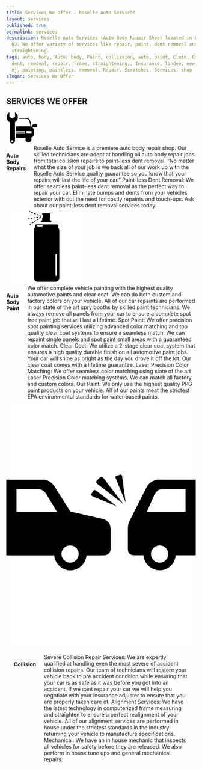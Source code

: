 ```yaml
---
title: Services We Offer - Roselle Auto Services
layout: services
published: true
permalink: services
description: Roselle Auto Services (Auto Body Repair Shop) located in Linden,
  NJ. We offer variety of services like repair, paint, dent removal and frame
  straightening.
tags: auto, body, Auto, body, Paint, collission, auto, paint, Claim, Collision,
  dent, removal, repair, frame, straightening,, Insurance, linden, new jersey,
  nj, painting, paintless, removal, Repair, Scratches, Services, shop
slogan: Services We Offer
---
```

## SERVICES WE OFFER

<div class="container">
<div class="row">
	<div class="two column">
		<img class="repair_icon" src="/assets/icons/repair.svg" />
	</div>
	<div class="ten columns">
		<h4>Auto Body Repairs</h4>
Roselle Auto Service is a premiere auto body repair shop. Our skilled technicians are adept at handling all auto body repair jobs from total collision repairs to paint-less dent removal.
“No matter what the size of your job is we back all of our work up with the Roselle Auto Service quality guarantee so you know that your repairs will last the life of your car.”
Paint-less Dent Removal: We offer seamless paint-less dent removal as the perfect way to repair your car. Eliminate bumps and dents from your vehicles exterior with out the need for costly repaints and touch-ups. Ask about our paint-less dent removal services today.
	</div>
</div>
<div class="row">
	<div class="one column">
		<img class="spray_icon" src="/assets/icons/spray.svg" />
	</div>
	<div class="ten columns">
		<h4>Auto Body Paint</h4>
We offer complete vehicle painting with the highest quality automotive paints and clear coat. We can do both custom and factory colors on your vehicle. All of our car repaints are performed in our state of the art spry booths by skilled paint technicians. We always remove all panels from your car to ensure a complete spot free paint job that will last a lifetime.
Spot Paint: We offer precision spot painting services utilizing advanced color matching and top quality clear coat systems to ensure a seamless match. We can repaint single panels and spot paint small areas with a guaranteed color match.
Clear Coat: We utilize a 2-stage clear coat system that ensures a high quality durable finish on all automotive paint jobs. Your car will shine as bright as the day you drove it off the lot. Our clear coat comes with a lifetime guarantee.
Laser Precision Color Matching: We offer seamless color matching using state of the art Laser Precision Color matching systems. We can match all factory and custom colors.
Our Paint: We only use the highest quality PPG paint products on your vehicle. All of our paints meat the strictest EPA environmental standards for water based paints.
	</div>
</div>
<div class="row">
<div class="one column">
	<img class="collision_icon" src="/assets/icons/collision.svg" />
</div>
<div class="ten columns"  style="padding: 20px;">
	<h4>Collision</h4>
Severe Collision Repair Services: We are expertly qualified at handling even the most severe of accident collision repairs. Our team of technicians will restore your vehicle back to pre accident condition while ensuring that your car is as safe as it was before you got into an accident. If we cant repair your car we will help you negotiate with your insurance adjuster to ensure that you are properly taken care of.
Alignment Services: We have the latest technology in computerized frame measuring and straighten to ensure a perfect realignment of your vehicle. All of our alignment services are performed in house under the strictest standards in the industry returning your vehicle to manufacture specifications.
Mechanical: We have an in house mechanic that inspects all vehicles for safety before they are released. We also perform in house tune ups and general mechanical repairs.
	</div>
	</div>
</div>